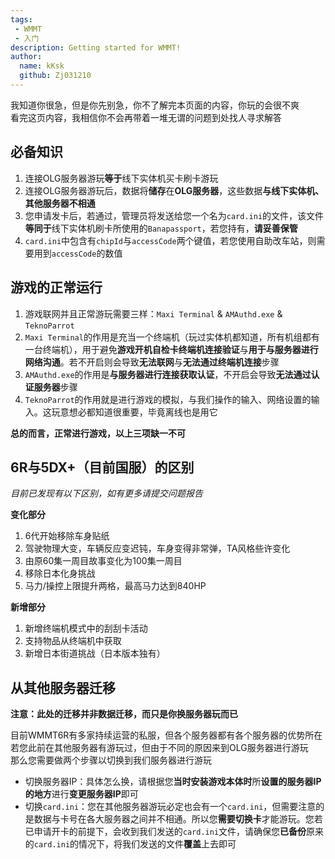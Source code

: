 ```yaml
---
tags: 
 - WMMT
 - 入门
description: Getting started for WMMT!
author:
  name: kKsk
  github: Zj031210
---
```


我知道你很急，但是你先别急，你不了解完本页面的内容，你玩的会很不爽  
看完这页内容，我相信你不会再带着一堆无谓的问题到处找人寻求解答

## 必备知识

1. 连接OLG服务器游玩**等于**线下实体机买卡刷卡游玩
2. 连接OLG服务器游玩后，数据将**储存**在**OLG服务器**，这些数据**与线下实体机、其他服务器不相通**
3. 您申请发卡后，若通过，管理员将发送给您一个名为`card.ini`的文件，该文件**等同于**线下实体机刷卡所使用的`Banapassport`，若您持有，**请妥善保管**
4. `card.ini`中包含有`chipId`与`accessCode`两个键值，若您使用自助改车站，则需要用到`accessCode`的数值

## 游戏的正常运行

1. 游戏联网并且正常游玩需要三样：`Maxi Terminal` & `AMAuthd.exe` & `TeknoParrot`
2. `Maxi Terminal`的作用是充当一个终端机（玩过实体机都知道，所有机组都有一台终端机），用于避免**游戏开机自检卡终端机连接验证**与**用于与服务器进行网络沟通**。若不开启则会导致**无法联网**与**无法通过终端机连接**步骤
3. `AMAuthd.exe`的作用是**与服务器进行连接获取认证**，不开启会导致**无法通过认证服务器**步骤
4. `TeknoParrot`的作用就是进行游戏的模拟，与我们操作的输入、网络设置的输入。这玩意想必都知道很重要，毕竟离线也是用它

**总的而言，正常进行游戏，以上三项缺一不可**

## 6R与5DX+（目前国服）的区别

*目前已发现有以下区别，如有更多请提交问题报告*

**变化部分**

1. 6代开始移除车身贴纸
2. 驾驶物理大变，车辆反应变迟钝，车身变得非常弹，TA风格些许变化
3. 由原60集一周目故事变化为100集一周目
4. 移除日本化身挑战
5. 马力/操控上限提升两格，最高马力达到840HP

**新增部分**

1. 新增终端机模式中的刮刮卡活动
2. 支持物品从终端机中获取
3. 新增日本街道挑战（日本版本独有）

## 从其他服务器迁移

**注意：此处的迁移并非数据迁移，而只是你换服务器玩而已**

目前WMMT6R有多家持续运营的私服，但各个服务器都有各个服务器的优势所在  
若您此前在其他服务器有游玩过，但由于不同的原因来到OLG服务器进行游玩  
那么您需要做两个步骤以切换到我们服务器进行游玩  

- 切换服务器IP：具体怎么换，请根据您**当时安装游戏本体时**所**设置的服务器IP的地方**进行**变更服务器IP**即可
- 切换`card.ini`：您在其他服务器游玩必定也会有一个`card.ini`，但需要注意的是数据与卡号在各大服务器之间并不相通。所以您**需要切换卡**才能游玩。您若已申请开卡的前提下，会收到我们发送的`card.ini`文件，请确保您**已备份**原来的`card.ini`的情况下，将我们发送的文件**覆盖**上去即可

